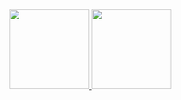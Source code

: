 <div>
  <a href="https://github.com/MrBrodinha">
  <img height="145em" src="https://github-readme-stats.vercel.app/api?username=MrBrodinha&show_icons=true&theme=github_dark&include_all_commits=true&count_private=true&hide_rank=false"/>
  <img height="145em" src="https://github-readme-stats.vercel.app/api/top-langs/?username=MrBrodinha&layout=compact&theme=github_dark&hide_title=true"/
</div>
